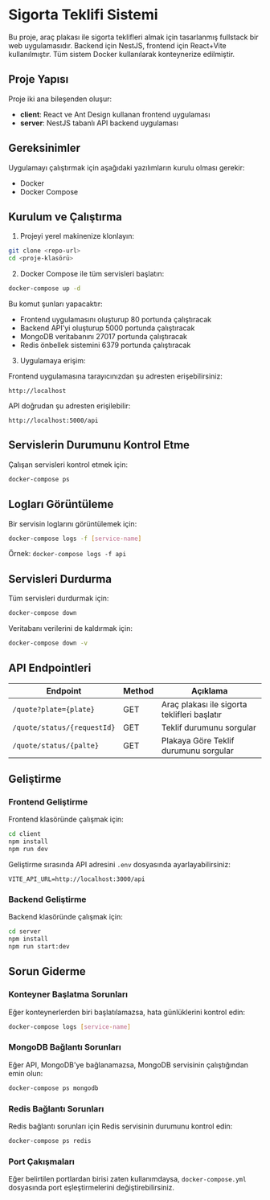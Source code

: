 # Sigorta Teklifi Sistemi

Bu proje, araç plakası ile sigorta teklifleri almak için tasarlanmış fullstack bir web uygulamasıdır. Backend için NestJS, frontend için React+Vite kullanılmıştır. Tüm sistem Docker kullanılarak konteynerize edilmiştir.

## Proje Yapısı

Proje iki ana bileşenden oluşur:

- **client**: React ve Ant Design kullanan frontend uygulaması
- **server**: NestJS tabanlı API backend uygulaması

## Gereksinimler

Uygulamayı çalıştırmak için aşağıdaki yazılımların kurulu olması gerekir:

- Docker
- Docker Compose

## Kurulum ve Çalıştırma

1. Projeyi yerel makinenize klonlayın:

```bash
git clone <repo-url>
cd <proje-klasörü>
```

2. Docker Compose ile tüm servisleri başlatın:

```bash
docker-compose up -d
```

Bu komut şunları yapacaktır:
- Frontend uygulamasını oluşturup 80 portunda çalıştıracak
- Backend API'yi oluşturup 5000 portunda çalıştıracak
- MongoDB veritabanını 27017 portunda çalıştıracak
- Redis önbellek sistemini 6379 portunda çalıştıracak

3. Uygulamaya erişim:

Frontend uygulamasına tarayıcınızdan şu adresten erişebilirsiniz:
```
http://localhost
```

API doğrudan şu adresten erişilebilir:
```
http://localhost:5000/api
```

## Servislerin Durumunu Kontrol Etme

Çalışan servisleri kontrol etmek için:

```bash
docker-compose ps
```

## Logları Görüntüleme

Bir servisin loglarını görüntülemek için:

```bash
docker-compose logs -f [service-name]
```

Örnek: `docker-compose logs -f api`

## Servisleri Durdurma

Tüm servisleri durdurmak için:

```bash
docker-compose down
```

Veritabanı verilerini de kaldırmak için:

```bash
docker-compose down -v
```

## API Endpointleri

| Endpoint | Method | Açıklama |
|----------|--------|----------|
| `/quote?plate={plate}` | GET | Araç plakası ile sigorta teklifleri başlatır |
| `/quote/status/{requestId}` | GET | Teklif durumunu sorgular |
| `/quote/status/{palte}` | GET | Plakaya Göre Teklif durumunu sorgular |

## Geliştirme

### Frontend Geliştirme

Frontend klasöründe çalışmak için:

```bash
cd client
npm install
npm run dev
```

Geliştirme sırasında API adresini `.env` dosyasında ayarlayabilirsiniz:
```
VITE_API_URL=http://localhost:3000/api
```

### Backend Geliştirme

Backend klasöründe çalışmak için:

```bash
cd server
npm install
npm run start:dev
```

## Sorun Giderme

### Konteyner Başlatma Sorunları

Eğer konteynerlerden biri başlatılamazsa, hata günlüklerini kontrol edin:

```bash
docker-compose logs [service-name]
```

### MongoDB Bağlantı Sorunları

Eğer API, MongoDB'ye bağlanamazsa, MongoDB servisinin çalıştığından emin olun:

```bash
docker-compose ps mongodb
```

### Redis Bağlantı Sorunları

Redis bağlantı sorunları için Redis servisinin durumunu kontrol edin:

```bash
docker-compose ps redis
```

### Port Çakışmaları

Eğer belirtilen portlardan birisi zaten kullanımdaysa, `docker-compose.yml` dosyasında port eşleştirmelerini değiştirebilirsiniz.
